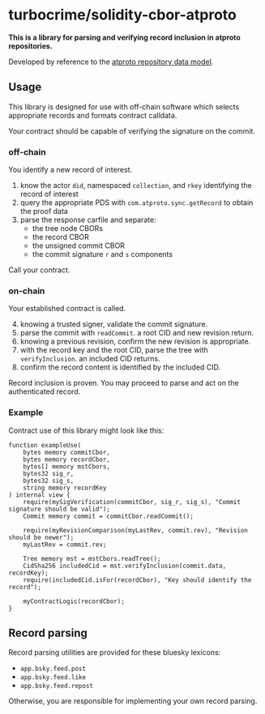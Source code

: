 # turbocrime/solidity-cbor-atproto

**This is a library for parsing and verifying record inclusion in atproto repositories.**

Developed by reference to the [atproto repository data model](https://atproto.com/specs/data-model).

## Usage

This library is designed for use with off-chain software which selects appropriate records and formats contract calldata.

Your contract should be capable of verifying the signature on the commit.

### off-chain

You identify a new record of interest.

1. know the actor `did`, namespaced `collection`, and `rkey` identifying the record of interest
1. query the appropriate PDS with `com.atproto.sync.getRecord` to obtain the proof data
2. parse the response carfile and separate:
   - the tree node CBORs
   - the record CBOR
   - the unsigned commit CBOR
   - the commit signature `r` and `s` components

Call your contract.

### on-chain

Your established contract is called.

4. knowing a trusted signer, validate the commit signature.
5. parse the commit with `readCommit`. a root CID and new revision return.
6. knowing a previous revision, confirm the new revision is appropriate.
7. with the record key and the root CID, parse the tree with `verifyInclusion`. an included CID returns.
8. confirm the record content is identified by the included CID.

Record inclusion is proven. You may proceed to parse and act on the authenticated record.

### Example

Contract use of this library might look like this:

```solidity
function exampleUse(
    bytes memory commitCbor,
    bytes memory recordCbor,
    bytes[] memory mstCbors,
    bytes32 sig_r,
    bytes32 sig_s,
    string memory recordKey
) internal view {
    require(mySigVerification(commitCbor, sig_r, sig_s), "Commit signature should be valid");
    Commit memory commit = commitCbor.readCommit();

    require(myRevisionComparison(myLastRev, commit.rev), "Revision should be newer");
    myLastRev = commit.rev;

    Tree memory mst = mstCbors.readTree();
    CidSha256 includedCid = mst.verifyInclusion(commit.data, recordKey);
    require(includedCid.isFor(recordCbor), "Key should identify the record");

    myContractLogic(recordCbor);
}
```

## Record parsing

Record parsing utilities are provided for these bluesky lexicons:

- `app.bsky.feed.post`
- `app.bsky.feed.like`
- `app.bsky.feed.repost`

Otherwise, you are responsible for implementing your own record parsing.
